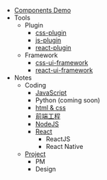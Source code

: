 - [Components Demo](./ComponentsDemo)
- Tools
	- Plugin
		- [css-plugin](./Tools/Plugin/css-plugin.md)
		- [js-plugin](./Tools/Plugin/js-plugin.md)
		- [react-plugin](./Tools/Plugin/react-plugin.md)
	- Framework
		- [css-ui-framework](./Tools/Framework/css-ui-framework.md)
		- [react-ui-framework](./Tools/Framework/react-ui-framework.md)
- Notes
	- Coding
		- [JavaScript](./Notes/Note/JavaScript)
		- Python (coming soon)
		- [html & css](./Notes/Note/CSS)
		- [前端工程](./Notes/Note/前端工程)
		- [NodeJS](./Notes/Note/NodeJS)
		- [React](./Notes/Note/React)
			- ReactJS
			- React Native
	- [Project](./Notes/Note/Project)
		- PM
		- Design